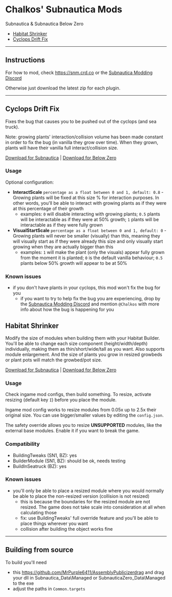 # Chalkos' Subnautica Mods

Subnautica & Subnautica Below Zero
- [Habitat Shrinker](#habitat-shrinker)
- [Cyclops Drift Fix](#cyclops-drift-fix)

---------------------------------------------------

## Instructions

For how to mod, check https://snm.crd.co or the [Subnautica Modding Discord](https://discord.com/invite/UpWuWwq)

Otherwise just download the latest zip for each plugin.

---------------------------------------------------

## Cyclops Drift Fix

Fixes the bug that causes you to be pushed out of the cyclops (and sea truck).

Note: growing plants' interaction/collision volume has been made constant in order to fix the bug (in vanilla they grow over time). When they grown, plants will have their vanilla full interact/collision size.

[Download for Subnautica](https://github.com/chalkos/Chalkos-Subnautica-Mods/releases/download/1/CyclopsDriftFix_SN1_v1.0.0.zip)
|
[Download for Below Zero](https://github.com/chalkos/Chalkos-Subnautica-Mods/releases/download/1/CyclopsDriftFix_BZ_v1.0.0.zip)

### Usage

Optional configuration:
* **InteractScale** `percentage as a float between 0 and 1, default: 0.8` - Growing plants will be fixed at this size % for interaction purposes. In other words, you'll be able to interact with growing plants as if they were at this percentage of their growth
  * examples: `0` will disable interacting with growing plants; `0.5` plants will be interactable as if they were at 50% growth; `1` plants will be interactable as if they were fully grown
* **VisualStartScale** `percentage as a float between 0 and 1, default: 0` - Growing plants will never be smaller (visually) than this, meaning they will visually start as if they were already this size and only visually start growing when they are actually bigger than this
  * examples: `1` will make the plant (only the visuals) appear fully grown from the moment it is planted; `0` is the default vanilla behaviour; `0.5` plants below 50% growth will appear to be at 50%

### Known issues

- if you don't have plants in your cyclops, this mod won't fix the bug for you
  - if you want to try to help fix the bug you are experiencing, drop by the [Subnautica Modding Discord](https://discord.com/invite/UpWuWwq) and mention `@Chalkos` with more info about how the bug is happening for you

## Habitat Shrinker

Modify the size of modules when building them with your Habitat Builder. You'll be able to change each size component (height/width/depth) individually, making them as thin/short/wide/tall as you want. Also supports module enlargement. And the size of plants you grow in resized growbeds or plant pots will match the growbed/pot size.

[Download for Subnautica](https://github.com/chalkos/Chalkos-Subnautica-Mods/releases/download/1/HabitatShrinker_SN1_v1.0.0.zip)
|
[Download for Below Zero](https://github.com/chalkos/Chalkos-Subnautica-Mods/releases/download/1/HabitatShrinker_BZ_v1.0.0.zip)

### Usage

Check ingame mod configs, then build something.
To resize, activate resizing (default key `I`) before you place the module.

Ingame mod config works to resize modules from 0.05x up to 2.5x their original size. You can use bigger/smaller values by editing the `config.json`.

The safety override allows you to resize **UNSUPPORTED** modules, like the external base modules. Enable it if you want to break the game.

### Compatibility
- BuildingTweaks (SN1, BZ): yes
- BuilderModule (SN1, BZ): should be ok, needs testing
- BuildInSeatruck (BZ): yes

### Known issues

- you'll only be able to place a resized module where you would normally be able to place the non-resized version (collision is not resized)
  - this is because the boundaries for the resized module are not resized. The game does not take scale into consideration at all when calculating those
  - fix: use BuildingTweaks' full override feature and you'll be able to place things wherever you want
  - collision after building the object works fine

---------------------------------------------------

## Building from source

To build you'll need
* this https://github.com/MrPurple6411/AssemblyPublicizerdrag and drag your dll in Subnautica_Data\Managed or SubnauticaZero_Data\Managed to the exe
* adjust the paths in `Common.targets`

